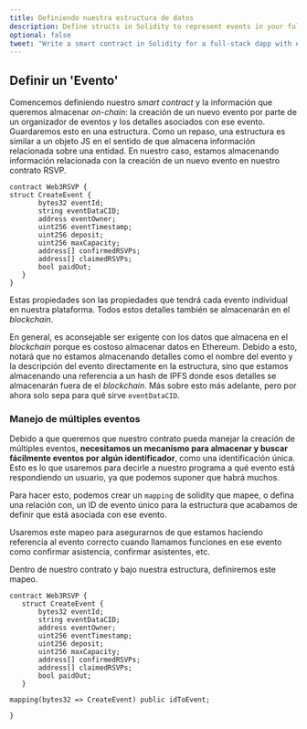 ```yaml
---
title: Definiendo nuestra estructura de datos
description: Define structs in Solidity to represent events in your full-stack decentralized event platform.
optional: false
tweet: "Write a smart contract in Solidity for a full-stack dapp with #30DaysofWeb3 @womenbuildweb3 ✍️"
---
```


## Definir un 'Evento'

Comencemos definiendo nuestro _smart contract_ y la información que queremos almacenar _on-chain_: la creación de un nuevo evento por parte de un organizador de eventos y los detalles asociados con ese evento. Guardaremos esto en una estructura. Como un repaso, una estructura es similar a un objeto JS en el sentido de que almacena información relacionada sobre una entidad. En nuestro caso, estamos almacenando información relacionada con la creación de un nuevo evento en nuestro contrato RSVP.

```
contract Web3RSVP {
struct CreateEvent {
       bytes32 eventId;
       string eventDataCID;
       address eventOwner;
       uint256 eventTimestamp;
       uint256 deposit;
       uint256 maxCapacity;
       address[] confirmedRSVPs;
       address[] claimedRSVPs;
       bool paidOut;
   }
}
```

Estas propiedades son las propiedades que tendrá cada evento individual en nuestra plataforma. Todos estos detalles también se almacenarán en el _blockchain_.

En general, es aconsejable ser exigente con los datos que almacena en el _blockchain_ porque es costoso almacenar datos en Ethereum. Debido a esto, notará que no estamos almacenando detalles como el nombre del evento y la descripción del evento directamente en la estructura, sino que estamos almacenando una referencia a un hash de IPFS donde esos detalles se almacenarán fuera de el _blockchain_. Más sobre esto más adelante, pero por ahora solo sepa para qué sirve `eventDataCID`.

### Manejo de múltiples eventos

Debido a que queremos que nuestro contrato pueda manejar la creación de múltiples eventos, **necesitamos un mecanismo para almacenar y buscar fácilmente eventos por algún identificador**, como una identificación única. Esto es lo que usaremos para decirle a nuestro programa a qué evento está respondiendo un usuario, ya que podemos suponer que habrá muchos.

Para hacer esto, podemos crear un `mapping` de solidity que mapee, o defina una relación con, un ID de evento único para la estructura que acabamos de definir que está asociada con ese evento.

Usaremos este mapeo para asegurarnos de que estamos haciendo referencia al evento correcto cuando llamamos funciones en ese evento como confirmar asistencia, confirmar asistentes, etc.

Dentro de nuestro contrato y bajo nuestra estructura, definiremos este mapeo.

```solidity
contract Web3RSVP {
   struct CreateEvent {
       bytes32 eventId;
       string eventDataCID;
       address eventOwner;
       uint256 eventTimestamp;
       uint256 deposit;
       uint256 maxCapacity;
       address[] confirmedRSVPs;
       address[] claimedRSVPs;
       bool paidOut;
   }

mapping(bytes32 => CreateEvent) public idToEvent;

}
```
